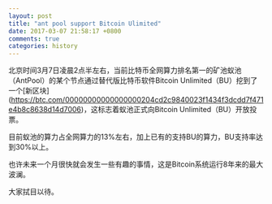 ```yaml
---
layout: post
title: "ant pool support Bitcoin Ulimited"
date: 2017-03-07 21:58:17 +0800
comments: true
categories: history
---
```

北京时间3月7日凌晨2点半左右，当前比特币全网算力排名第一的矿池蚁池（AntPool）的某个节点通过替代版比特币软件Bitcoin Unlimited（BU）挖到了一个[新区块] (https://btc.com/00000000000000000204cd2c9840023f1434f3dcdd7f471e4b8c8638d14d7006)，这标志着蚁池正式向Bitcoin Unlimited（BU）开放投票。

目前蚁池的算力占全网算力的13%左右，加上已有的支持BU的算力，BU支持率达到30%以上。

也许未来一个月很快就会发生一些有趣的事情，这是Bitcoin系统运行8年来的最大波澜。

大家拭目以待。
